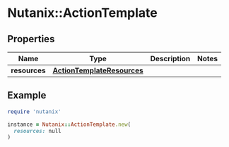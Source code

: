 # Nutanix::ActionTemplate

## Properties

| Name | Type | Description | Notes |
| ---- | ---- | ----------- | ----- |
| **resources** | [**ActionTemplateResources**](ActionTemplateResources.md) |  |  |

## Example

```ruby
require 'nutanix'

instance = Nutanix::ActionTemplate.new(
  resources: null
)
```

